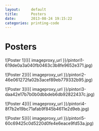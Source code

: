 ```yaml
---
layout:     default
title:      Posters
date:       2013-08-24 19:15:22
categories: printing-code
---
```


Posters
=======

![Poster 1]({{ imageproxy_url }}/pintori1-619de0a3a040fb0463c3b8fe9652e371.jpg)

![Poster 2]({{ imageproxy_url }}/pintori2-46e061272fa02b3acef89eb779332b95.jpg)

![Poster 3]({{ imageproxy_url }}/pintori3-daa42e17b7b0b0dbbdeb6db92822437c.jpg)

![Poster 4]({{ imageproxy_url }}/pintori4-8f7b2e19bc71afab9f845b4611e2d9eb.jpg)

![Poster 5]({{ imageproxy_url }}/pintori5-60c69425c0d5220d0fe4e6eace9fd53a.jpg)